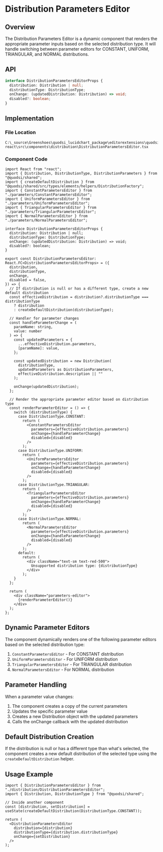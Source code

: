 # Distribution Parameters Editor

## Overview

The Distribution Parameters Editor is a dynamic component that renders the appropriate parameter inputs based on the selected distribution type. It will handle switching between parameter editors for CONSTANT, UNIFORM, TRIANGULAR, and NORMAL distributions.

## API

```typescript
interface DistributionParametersEditorProps {
  distribution: Distribution | null;
  distributionType: DistributionType;
  onChange: (updatedDistribution: Distribution) => void;
  disabled?: boolean;
}
```

## Implementation

### File Location

```
C:\_source\Greenshoes\quodsi_lucidchart_package\editorextensions\quodsi_editor_extension\quodsim-react\src\components\distribution\DistributionParametersEditor.tsx
```

### Component Code

```tsx
import React from "react";
import { Distribution, DistributionType, DistributionParameters } from "@quodsi/shared";
import { createDefaultDistribution } from "@quodsi/shared/src/types/elements/helpers/DistributionFactory";
import { ConstantParametersEditor } from "./parameters/ConstantParametersEditor";
import { UniformParametersEditor } from "./parameters/UniformParametersEditor";
import { TriangularParametersEditor } from "./parameters/TriangularParametersEditor";
import { NormalParametersEditor } from "./parameters/NormalParametersEditor";

interface DistributionParametersEditorProps {
  distribution: Distribution | null;
  distributionType: DistributionType;
  onChange: (updatedDistribution: Distribution) => void;
  disabled?: boolean;
}

export const DistributionParametersEditor: React.FC<DistributionParametersEditorProps> = ({
  distribution,
  distributionType,
  onChange,
  disabled = false,
}) => {
  // If distribution is null or has a different type, create a new default distribution
  const effectiveDistribution = distribution?.distributionType === distributionType
    ? distribution
    : createDefaultDistribution(distributionType);

  // Handler for parameter changes
  const handleParameterChange = (
    paramName: string,
    value: number
  ) => {
    const updatedParameters = {
      ...effectiveDistribution.parameters,
      [paramName]: value,
    };

    const updatedDistribution = new Distribution(
      distributionType,
      updatedParameters as DistributionParameters,
      effectiveDistribution.description || ""
    );

    onChange(updatedDistribution);
  };

  // Render the appropriate parameter editor based on distribution type
  const renderParameterEditor = () => {
    switch (distributionType) {
      case DistributionType.CONSTANT:
        return (
          <ConstantParametersEditor
            parameters={effectiveDistribution.parameters}
            onChange={handleParameterChange}
            disabled={disabled}
          />
        );
      case DistributionType.UNIFORM:
        return (
          <UniformParametersEditor
            parameters={effectiveDistribution.parameters}
            onChange={handleParameterChange}
            disabled={disabled}
          />
        );
      case DistributionType.TRIANGULAR:
        return (
          <TriangularParametersEditor
            parameters={effectiveDistribution.parameters}
            onChange={handleParameterChange}
            disabled={disabled}
          />
        );
      case DistributionType.NORMAL:
        return (
          <NormalParametersEditor
            parameters={effectiveDistribution.parameters}
            onChange={handleParameterChange}
            disabled={disabled}
          />
        );
      default:
        return (
          <div className="text-sm text-red-500">
            Unsupported distribution type: {distributionType}
          </div>
        );
    }
  };

  return (
    <div className="parameters-editor">
      {renderParameterEditor()}
    </div>
  );
};
```

## Dynamic Parameter Editors

The component dynamically renders one of the following parameter editors based on the selected distribution type:

1. `ConstantParametersEditor` - For CONSTANT distribution
2. `UniformParametersEditor` - For UNIFORM distribution
3. `TriangularParametersEditor` - For TRIANGULAR distribution
4. `NormalParametersEditor` - For NORMAL distribution

## Parameter Handling

When a parameter value changes:
1. The component creates a copy of the current parameters
2. Updates the specific parameter value
3. Creates a new Distribution object with the updated parameters
4. Calls the onChange callback with the updated distribution

## Default Distribution Creation

If the distribution is null or has a different type than what's selected, the component creates a new default distribution of the selected type using the `createDefaultDistribution` helper.

## Usage Example

```tsx
import { DistributionParametersEditor } from "./distribution/DistributionParametersEditor";
import { Distribution, DistributionType } from "@quodsi/shared";

// Inside another component
const [distribution, setDistribution] = useState(createDefaultDistribution(DistributionType.CONSTANT));

return (
  <DistributionParametersEditor 
    distribution={distribution} 
    distributionType={distribution.distributionType}
    onChange={setDistribution} 
  />
);
```
